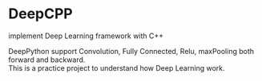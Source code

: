 # DeepCPP
implement Deep Learning framework with C++


DeepPython support Convolution, Fully Connected, Relu, maxPooling both forward and backward.   
This is a practice project to understand how Deep Learning work.

